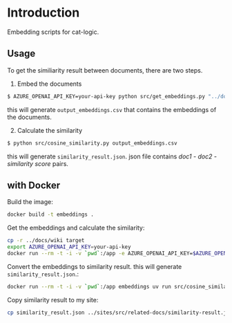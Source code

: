 # Introduction

Embedding scripts for cat-logic.

## Usage

To get the similiarity result between documents, there are two steps.

1. Embed the documents

```bash
$ AZURE_OPENAI_API_KEY=your-api-key python src/get_embeddings.py "../docs/wiki/**/*.md"
```

this will generate `output_embeddings.csv` that contains the embeddings of the documents.

2. Calculate the similarity

```bash
$ python src/cosine_similarity.py output_embeddings.csv
```

this will generate `similarity_result.json`.
json file contains _doc1 - doc2 - similarity score_ pairs.

## with Docker

Build the image:

```bash
docker build -t embeddings .
```

Get the embeddings and calculate the similarity:

```bash
cp -r ../docs/wiki target
export AZURE_OPENAI_API_KEY=your-api-key
docker run --rm -t -i -v `pwd`:/app -e AZURE_OPENAI_API_KEY=$AZURE_OPENAI_API_KEY embeddings uv run src/get_embeddings.py "target/**/*.md"
```

Convert the embeddings to similarity result. this will generate `similarity_result.json`.:

```bash
docker run --rm -t -i -v `pwd`:/app embeddings uv run src/cosine_similarity.py output_embeddings.csv
```

Copy similarity result to my site:

```bash
cp similarity_result.json ../sites/src/related-docs/similarity-result.json
```
